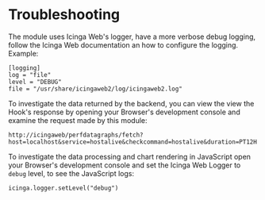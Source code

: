 # Troubleshooting

The module uses Icinga Web's logger, have a more verbose debug logging,
follow the Icinga Web documentation an how to configure the logging. Example:

```
[logging]
log = "file"
level = "DEBUG"
file = "/usr/share/icingaweb2/log/icingaweb2.log"
```

To investigate the data returned by the backend, you can view the view the Hook's response by
opening your Browser's development console and examine the request made by this module:

```
http://icingaweb/perfdatagraphs/fetch?host=localhost&service=hostalive&checkcommand=hostalive&duration=PT12H
```

To investigate the data processing and chart rendering in JavaScript
open your Browser's development console and set the Icinga Web Logger to `debug` level, to see the JavaScript logs:

```
icinga.logger.setLevel("debug")
```
